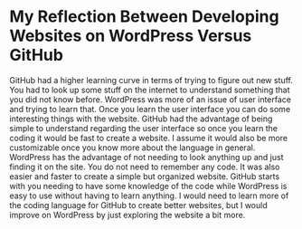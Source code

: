 # My Reflection Between Developing Websites on WordPress Versus GitHub

GitHub had a higher learning curve in terms of trying to figure out new stuff. You had to look up some stuff on the internet to understand something that you did not know before. 
WordPress was more of an issue of user interface and trying to learn that. Once you learn the user interface you can do some interesting things with the website. 
GitHub had the advantage of being simple to understand regarding the user interface so once you learn the coding it would be fast to create a website. 
I assume it would also be more customizable once you know more about the language in general. 
WordPress has the advantage of not needing to look anything up and just finding it on the site. 
You do not need to remember any code. It was also easier and faster to create a simple but organized website. 
GitHub starts with you needing to have some knowledge of the code while WordPress is easy to use without having to learn anything. 
I would need to learn more of the coding language for GitHub to create better websites, but I would improve on WordPress by just exploring the website a bit more.
